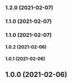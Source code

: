 ### 1.2.0 (2021-02-07)

### 1.1.0 (2021-02-07)

### 1.1.0 (2021-02-07)

#### 1.0.2 (2021-02-06)

#### 1.0.1 (2021-02-06)

## 1.0.0 (2021-02-06)


